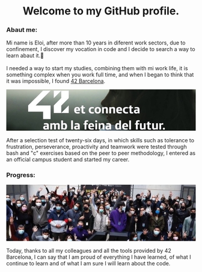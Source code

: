 <!DOCTYPE html>
<html>
<head>
    <h1 align="center">Welcome to my GitHub profile.</h1>
</head>
<body>
    <h3>Abaut me:</h3>
    <p>
        Mi name is Eloi, after more than 10 years in diferent work sectors, due to confinement, I discover my vocation in code and I decide to search a way to learn abaut it.💪<br><br>
        I needed a way to start my studies, combining them with mi work life, it is something complex when you work full time, and when I began to think that it was impossible, I found <a href="https://www.42barcelona.com/es/filosofia-42/" target="_blank" >42 Barcelona</a>.
    </p>
    <a href="https://www.42barcelona.com/noticias-2/" target="_blank">
        <img src="img/42bcn.jpg" width="1000" />
    </a>
    <p>
        After a selection test of twenty-six days, in which skills such as tolerance to frustration, perseverance, proactivity and teamwork were tested through bash and "c" exercises based on the peer to peer methodology, I entered as an official campus student and started my career.
    </p>
    <h3>Progress:</h3>
    <img src="img/42fam.jpeg" width="1000" />
    <p>
        Today, thanks to all my colleagues and all the tools provided by 42 Barcelona, ​​I can say that I am proud of everything I have learned, of what I continue to learn and of what I am sure I will learn about the code.
    </p>


</body>
</html>